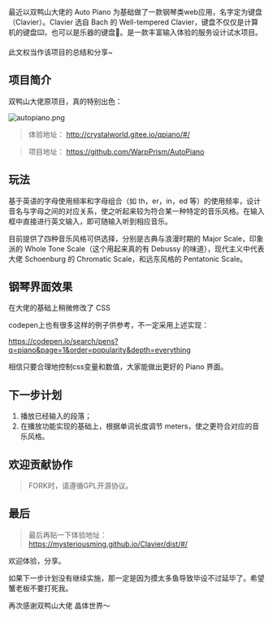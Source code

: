 
最近以双鸭山大佬的 Auto Piano 为基础做了一款钢琴类web应用，名字定为键盘（Clavier）。Clavier 选自 Bach 的 Well-tempered Clavier，键盘不仅仅是计算机的键盘⌨️，也可以是乐器的键盘🎹。是一款丰富输入体验的服务设计试水项目。

此文权当作该项目的总结和分享~

## 项目简介

双鸭山大佬原项目，真的特别出色：

![autopiano.png](https://user-gold-cdn.xitu.io/2019/4/1/169d81ff4a11e634?w=1318&h=850&f=png&s=579420)

> 体验地址： http://crystalworld.gitee.io/qpiano/#/

> 项目地址： https://github.com/WarpPrism/AutoPiano

## 玩法

基于英语的字母使用频率和字母组合（如 th，er，in，ed 等）的使用频率，设计音名与字母之间的对应关系，使之听起来较为符合某一种特定的音乐风格。在输入框中直接进行英文输入，即可随输入听到相应音乐。

目前提供了四种音乐风格可供选择，分别是古典与浪漫时期的 Major Scale，印象派的 Whole Tone Scale（这个用起来真的有 Debussy 的味道），现代主义中代表大佬 Schoenburg 的 Chromatic Scale，和远东风格的 Pentatonic Scale。


## 钢琴界面效果

在大佬的基础上稍微修改了 CSS

codepen上也有很多这样的例子供参考，不一定采用上述实现：

https://codepen.io/search/pens?q=piano&page=1&order=popularity&depth=everything

相信只要合理地控制css变量和数值，大家能做出更好的 Piano 界面。

## 下一步计划

1. 播放已经输入的段落；
2. 在播放功能实现的基础上，根据单词长度调节 meters，使之更符合对应的音乐风格。

## 欢迎贡献协作

> FORK时，请遵循GPL开源协议。

## 最后

> 最后再贴一下体验地址： https://mysteriousming.github.io/Clavier/dist/#/

欢迎体验，分享。

如果下一步计划没有继续实施，那一定是因为摸太多鱼导致毕设不过延毕了。希望蟹老板不要打死我。

再次感谢双鸭山大佬 晶体世界～


